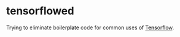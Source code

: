 # tensorflowed
Trying to eliminate boilerplate code for common uses of [Tensorflow](https://www.tensorflow.org).
